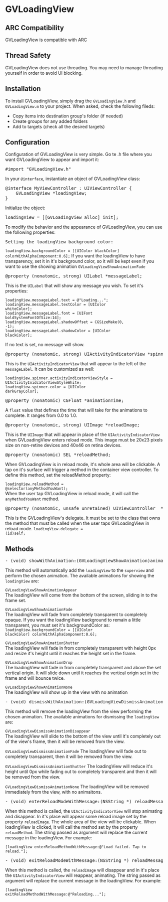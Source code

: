 GVLoadingView
=============

ARC Compatibility
-----------------

GVLoadingView is compatible with ARC

Thread Safety
-------------

GVLoadingView does not use threading. You may need to manage threading yourself in order to avoid UI blocking.

Installation
------------

To install GVLoadingView, simply drag the <code>GVLoadingView.h</code> and <code>GVLoadingView.m</code> to your project. When asked, check the following fileds:
- Copy items into destination group's folder (if needed)
- Create groups for any added folders
- Add to targets (check all the desired targets)

Configuration
-------------

Configuration of GVLoadingView is very simple. Go te .h file where you want GVLoadingView to appear and import it:
<pre>#import "GVLoadingView.h"</pre>
In your <code>@interface</code>, instantiate an object of GVLoadingView class:

<pre>
@interface MyViewController : UIViewController {
	GVLoadingView *loadingView;
}
</pre>

Initialize the object:

<pre>loadingView = [[GVLoadingView alloc] init];</pre>

To modify the behavior and the appearance of GVLoadingView, you can use the following properties:

<pre>Setting the loadingView background color:</pre>
<code>loadingView.backgroundColor = [[UIColor blackColor] colorWithAlphaComponent:0.6];</code>
If you want the loadingView to have transparency, set it in it's background color, so it will be kept even if you want to use the showing animation <code>GVLoadingViewShowAnimationFade</code>

<pre>@property (nonatomic, strong) UILabel *messageLabel;</pre>
This is the <code>UILabel</code> that will show any message you wish. To set it's properties:<br>

<code>loadingView.messageLabel.text = @"Loading...";</code><br>
<code>loadingView.messageLabel.textColor = [UIColor whiteColor];</code><br>
<code>loadingView.messageLabel.font = [UIFont boldSystemFontOfSize:14];</code><br>
<code>loadingView.messageLabel.shadowOffset = CGSizeMake(0, -1);</code><br>
<code>loadingView.messageLabel.shadowColor = [UIColor blackColor];</code><br>

If no text is set, no message will show.

<pre>@property (nonatomic, strong) UIActivityIndicatorView *spinner;</pre>
This is the <code>UIActivityIndicatorView</code> that will appear to the left of the <code>messageLabel</code>. It can be customized as well:<br>

<code>loadingView.spinner.activityIndicatorViewStyle = UIActivityInidcatorViewStyleWhite;</code><br>
<code>loadingView.spinner.color = [UIColor darkGrayColor];</code><br>

<pre>@property (nonatomic) CGFloat *animationTime;</pre>
A <code>float</code> value that defines the time that will take for the animations to complete. It ranges from 0.0 to 1.0.

<pre>@property (nonatomic, strong) UIImage *reloadImage;</pre>
This is the <code>UIImage</code> that will appear in place of the <code>UIActivityIndicatorView</code> when GVLoadingView enters reload mode. This image must be 20x23 pixels size on non-retine devices and 40x46 on retina devices.

<pre>@property (nonatomic) SEL *reloadMethod;</pre>
When GVLoadingView is in reload mode, it's whole area will be clickable. A tap on it's surface will trigger a method in the container view controller. To define this method, set the reloadMethod property:<br>

<code>loadingView.reloadMethod = @selector(anyMethodYouWant);</code><br>
When the user tap GVLoadingView in reload mode, it will call the <code>anyMethodYouWant</code> method.

<pre>@property (nonatomic, unsafe_unretained) UIViewController <GVLoadingViewDelegate> *delegate;</pre>
This is the GVLoadingView's delegate. It must be set to the class that owns the method that must be called when the user taps GVLoadingView in reload mode.
<code>loadingView.delegate = (id)self;</code>

Methods
-------

<pre>- (void) showWithAnimation:(GVLoadingViewShowAnimation)animation;</pre>
This method will automatically add the <code>loadingView</code> to the <code>superview</code> and perform the chosen animation. The available animations for showing the <code>loadingView</code> are:

<code>GVLoadingViewShowAnimationAppear</code><br>
The loadingView will come from the bottom of the screen, sliding in to the frame set.

<code>GVLoadingViewShowAnimationFade</code><br>
The loadingView will fade from completely transparent to completely opaque. If you want the loadingView background to remain a little transparent, you must set it's backgroundColor as: <code>loadingView.backgroundColor = [[UIColor blackColor] colorWithAlphaComponent:0.6];</code><br>

<code>GVLoadingViewShowAnimationShutter</code><br>
The loadingView will fade in from completely transparent with height 0px and resize it's height until it reaches the height set in the frame.

<code>GVLoadingViewShowAnimationDrop</code><br>
The loadingView will fade in from completely transparent and above the set vertical origin. It will slide down until it reaches the vertical origin set in the frame and will bounce twice.

<code>GVLoadingViewShowAnimationNone</code><br>
The loadingView will show up in the view with no animation

<pre>- (void) dismissWithAnimation:(GVLoadingViewDismissAnimation)animation;</pre>
This method will remove the loadingView from the view performing the chosen animation. The available animations for dismissing the <code>loadingView</code> are:

<code>GVLoadingViewDismissAnimationDisappear</code><br>
The loadingView will slide to the bottom of the view until it's completely out of the view's frame, then it will be removed from the view.

<code>GVLoadingViewDismissAnimationFade</code>
The loadingView will fade out to completely transparent, then it will be removed from the view.

<code>GVLoadingViewDismissAnimationShutter</code>
The loadingView will reduce it's height until 0px while fading out to completely transparent and then it will be removed from the view.

<code>GVLoadingViewDismissAnimationNone</code>
The loadingView will be removed immediately from the view, with no animaitons.

<pre>- (void) enterReloadModeWithMessage:(NSString *) reloadMessage;</pre>
When this method is called, the <code>UIActivityIndicatorView</code> will stop animating and disappear. In it's place will appear some reload image set by the property <code>reloadImage</code>. The whole area of the view will be clickable. When loadingView is clicked, it will call the method set by the property <code>reloadMethod</code>. The string passed as argument will replace the current message in the loadingView. For example:

<code>[loadingView enterReloadMethodWithMessage:@"Load failed. Tap to reload."];</code>

<pre>- (void) exitReloadModeWithMessage:(NSString *) reloadMessage;</pre>
When this method is called, the <code>reloadImage</code> will disappear and in it's place the <code>UIActivityIndicatorView</code> will reappear, animating. The string passed as argument will replace the current message in the loadingView. For example:

<code>[loadingView exitReloadMethodWithMessage:@"Reloading..."];</code>